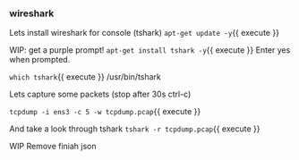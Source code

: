 ### wireshark

Lets install wireshark for console (tshark)
`apt-get update -y`{{ execute }}

WIP: get a purple prompt!
`apt-get install tshark -y`{{ execute }}
Enter yes when prompted.


`which tshark`{{ execute }}
/usr/bin/tshark

Lets capture some packets (stop after 30s ctrl-c)

`tcpdump -i ens3 -c 5 -w tcpdump.pcap`{{ execute }}

And take a look through tshark
`tshark -r tcpdump.pcap`{{ execute }}

WIP Remove finiah json

